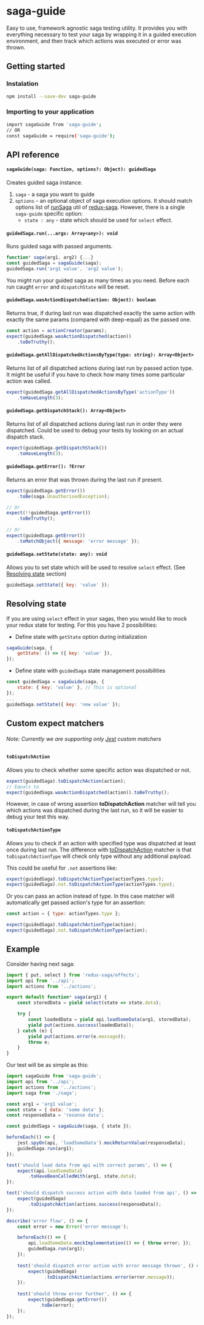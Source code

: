 # saga-guide

Easy to use, framework agnostic saga testing utility.
It provides you with everything necessary to test your saga by wrapping it in a guided execution environment, and then track which actions was executed or error was thrown.

## Getting started

### Instalation
```sh
npm install --save-dev saga-guide
```

### Importing to your application
```sh
import sagaGuide from 'saga-guide';
// OR
const sagaGuide = require('saga-guide');
```

## API reference
#### `sagaGuide(saga: Function, options?: Object): guidedSaga`
Creates guided saga instance.
1. `saga` - a saga you want to guide
2. `options` - an optional object of saga execution options. It should match options list of [runSaga](https://redux-saga.js.org/docs/api/#runsagaoptions-saga-args) util of [redux-saga](https://github.com/redux-saga/redux-saga). However, there is a single `saga-guide` specific option:
    * `state : any` - state which should be used for `select` effect.

#### `guidedSaga.run(...args: Array<any>): void`
Runs guided saga with passed arguments.
```js
function* saga(arg1, arg2) {...}
const guidedSaga = sagaGuide(saga);
guidedSaga.run('arg1 value', 'arg2 value');
```
You might run your guided saga as many times as you need. Before each run caught `error` and `dispatchState` will be reset.

#### `guidedSaga.wasActionDispatched(action: Object): boolean`
Returns true, if during last run was dispatched exactly the same action with exactly the same params (compared with deep-equal) as the passed one.

```js
const action = actionCreator(params);
expect(guidedSaga.wasActionDispatched(action))
    .toBeTruthy();
```

#### `guidedSaga.getAllDispatchedActionsByType(type: string): Array<Object>`
Returns list of all dispatched actions during last run by passed action type.
It might be useful if you have to check how many times some particular action was called.
```js
expect(guidedSaga.getAllDispatchedActionsByType('actionType'))
    .toHaveLength(3);
```

#### `guidedSaga.getDispatchStack(): Array<Object>`
Returns list of all dispatched actions during last run in order they were dispatched.
Could be used to debug your tests by looking on an actual dispatch stack.

```js
expect(guidedSaga.getDispatchStack())
    .toHaveLength(3);
```

#### `guidedSaga.getError(): ?Error`
Returns an error that was thrown during the last run if present.

```js
expect(guidedSaga.getError())
    .toBe(saga.UnauthorisedException);

// Or
expect(!!guidedSaga.getError())
    .toBeTruthy();
    
// Or
expect(guidedSaga.getError())
    .toMatchObject({ message: 'error message' });
```

#### `guidedSaga.setState(state: any): void`
Allows you to set state which will be used to resolve `select` effect. (See [Resolving state](#resolving-state) section)
```js
guidedSaga.setState({ key: 'value' });
```

## Resolving state
If you are using `select` effect in your sagas, then you would like to mock your redux state for testing. For this you have 2 possibilities:
- Define state with `getState` option during initialization
```js
sagaGuide(saga, {
    getState: () => ({ key: 'value' }),
});
```
- Define state with `guidedSaga` state management possibilities
```js
const guidedSaga = sagaGuide(saga, {
    state: { key: 'value' }, // This is optional
});
...
guidedSaga.setState({ key: 'new value' });
```

## Custom expect matchers
###### Note: Currently we are supporting only [Jest](https://jestjs.io/) custom matchers

#### `toDispatchAction`
Allows you to check whether some specific action was dispatched or not. 
```js
expect(guidedSaga).toDispatchAction(action);
// Equals to
expect(guidedSaga.wasActionDispatched(action)).toBeTruthy();
```
However, in case of wrong assertion **toDispatchAction** matcher will tell you which actions was dispatched during the last run, so it will be easier to debug your test this way.

#### `toDispatchActionType`
Allows you to check if an action with specified type was dispatched at least once during last run.
The difference with [toDispatchAction](#todispatchaction) matcher is that `toDispatchActionType` will check only type without any additional payload.

This could be useful for `.not` assertions like:
```js
expect(guidedSaga).toDispatchActionType(actionTypes.type);
expect(guidedSaga).not.toDispatchActionType(actionTypes.type);
```

Or you can pass an action instead of type. In this case matcher will automatically get passed action's type for an assertion:
```js
const action = { type: actionTypes.type };

expect(guidedSaga).toDispatchActionType(action);
expect(guidedSaga).not.toDispatchActionType(action);
```

## Example

Consider having next saga:
```js
import { put, select } from 'redux-saga/effects';
import api from '../api';
import actions from '../actions';

export default function* saga(arg1) {
    const storedData = yield select(state => state.data);

    try {
        const loadedData = yield api.loadSomeData(arg1, storedData);
        yield put(actions.success(loadedData));
    } catch (e) {
        yield put(actions.error(e.message));
        throw e;
    }
}
```

Our test will be as simple as this:
```js
import sagaGuide from 'saga-guide';
import api from '../api';
import actions from '../actions';
import saga from './saga';

const arg1 = 'arg1 value';
const state = { data: 'some data' };
const responseData = 'resonse data';

const guidedSaga = sagaGuide(saga, { state });

beforeEach(() => {
    jest.spyOn(api, 'loadSomeData').mockReturnValue(responseData);
    guidedSaga.run(arg1);
});

test('should load data from api with correct params', () => {
    expect(api.loadSomeData)
        .toHaveBeenCalledWith(arg1, state.data);
});

test('should dispatch success action with data loaded from api', () => {
    expect(guidedSaga)
        .toDispatchAction(actions.success(responseData));
});

describe('error flow', () => {
    const error = new Error('error message');

    beforeEach(() => {
        api.loadSomeData.mockImplementation(() => { throw error; });
        guidedSaga.run(arg1);
    });
    
    test('should dispatch error action with error message thrown', () => {
        expect(guidedSaga)
              .toDispatchAction(actions.error(error.message));
    });
    
    test('should throw error further', () => {
        expect(guidedSaga.getError())
            .toBe(error);
    });
});
```
